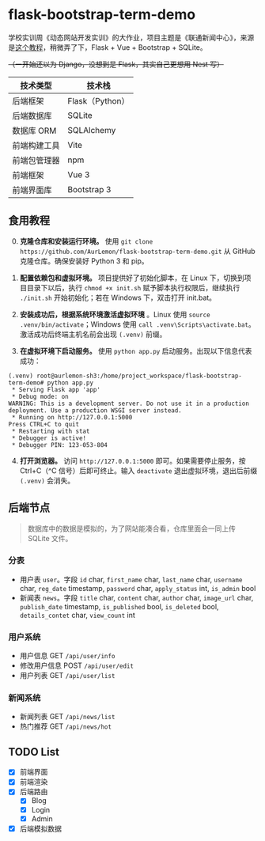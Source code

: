 # flask-bootstrap-term-demo
学校实训周《动态网站开发实训》的大作业，项目主题是《联通新闻中心》，来源是[这个教程](https://www.bilibili.com/video/BV1y1kjYvEsH/)，稍微弄了下，Flask + Vue + Bootstrap + SQLite。

~~（一开始还以为 Django，没想到是 Flask，其实自己更想用 Nest 写）~~

| 技术类型 | 技术栈 |
| --- | --- |
| 后端框架 | Flask（Python） |
| 后端数据库 | SQLite |
| 数据库 ORM | SQLAlchemy |
| 前端构建工具 | Vite |
| 前端包管理器 | npm |
| 前端框架 | Vue 3 |
| 前端界面库 | Bootstrap 3 |

## 食用教程
0. **克隆仓库和安装运行环境。** 使用 `git clone https://github.com/AurLemon/flask-bootstrap-term-demo.git` 从 GitHub 克隆仓库。确保安装好 Python 3 和 pip。

1. **配置依赖包和虚拟环境。** 项目提供好了初始化脚本，在 Linux 下，切换到项目目录下以后，执行 `chmod +x init.sh` 赋予脚本执行权限后，继续执行 `./init.sh` 开始初始化；若在 Windows 下，双击打开 init.bat。

2. **安装成功后，根据系统环境激活虚拟环境** 。Linux 使用 `source .venv/bin/activate`；Windows 使用 `call .venv\Scripts\activate.bat`。激活成功后终端主机名前会出现 `(.venv)` 前缀。

3. **在虚拟环境下启动服务。** 使用 `python app.py` 启动服务。出现以下信息代表成功：
```shell
(.venv) root@aurlemon-sh3:/home/project_workspace/flask-bootstrap-term-demo# python app.py
 * Serving Flask app 'app'
 * Debug mode: on
WARNING: This is a development server. Do not use it in a production deployment. Use a production WSGI server instead.
 * Running on http://127.0.0.1:5000
Press CTRL+C to quit
 * Restarting with stat
 * Debugger is active!
 * Debugger PIN: 123-053-804
```
4. **打开浏览器。** 访问 `http://127.0.0.1:5000` 即可。如果需要停止服务，按 Ctrl+C（^C 信号）后即可终止。输入 `deactivate` 退出虚拟环境，退出后前缀 `(.venv)` 会消失。

## 后端节点
> 数据库中的数据是模拟的，为了网站能凑合看，仓库里面会一同上传 SQLite 文件。

### 分表
* 用户表 `user`。字段 `id` char, `first_name` char, `last_name` char, `username` char, `reg_date` timestamp, `password` char, `apply_status` int, `is_admin` bool
* 新闻表 `news`。字段 `title` char, `content` char, `author` char, `image_url` char, `publish_date` timestamp, `is_published` bool, `is_deleted` bool, `details_contet` char, `view_count` int

### 用户系统
* 用户信息 GET `/api/user/info`
* 修改用户信息 POST `/api/user/edit`
* 用户列表 GET `/api/user/list`

### 新闻系统
* 新闻列表 GET `/api/news/list`
* 热门推荐 GET `/api/news/hot`

## TODO List
- [x] 前端界面
- [x] 前端渲染
- [x] 后端路由
    - [x] Blog
    - [x] Login
    - [x] Admin
- [x] 后端模拟数据